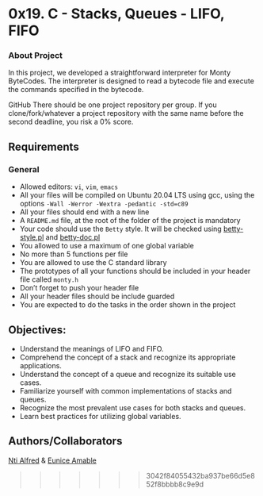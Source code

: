 
# 0x19. C - Stacks, Queues - LIFO, FIFO
### About Project
In this project, we developed a straightforward interpreter for Monty ByteCodes. The interpreter is designed to read a bytecode file and execute the commands specified in the bytecode.

GitHub
There should be one project repository per group. If you clone/fork/whatever a project repository with the same name before the second deadline, you risk a 0% score.

## Requirements

### General
* Allowed editors: `vi`, `vim`, `emacs`
* All your files will be compiled on Ubuntu 20.04 LTS using gcc, using the options `-Wall -Werror -Wextra -pedantic -std=c89`
* All your files should end with a new line
* A `README.md` file, at the root of the folder of the project is mandatory
* Your code should use the `Betty` style. It will be checked using [betty-style.pl]() and [betty-doc.pl]()
* You allowed to use a maximum of one global variable
* No more than 5 functions per file
* You are allowed to use the C standard library
* The prototypes of all your functions should be included in your header file called `monty.h`
* Don’t forget to push your header file
* All your header files should be include guarded
* You are expected to do the tasks in the order shown in the project

## Objectives:
- Understand the meanings of LIFO and FIFO.
- Comprehend the concept of a stack and recognize its appropriate applications.
- Understand the concept of a queue and recognize its suitable use cases.
- Familiarize yourself with common implementations of stacks and queues.
- Recognize the most prevalent use cases for both stacks and queues.
- Learn best practices for utilizing global variables.

## Authors/Collaborators
[Nti Alfred](https://github.com/FreddyWhest/) & [Eunice Amable](https://github.com/Eunice-Serani/)
>>>>>>> 3042f84055432ba937be66d5e852f8bbbb8c9e9d
